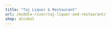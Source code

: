 ```yaml
---
title: "Taj Liquor & Restaurant"
url: /middle-river/taj-liquor-and-restaurant/
shop: alcohol
---
```

